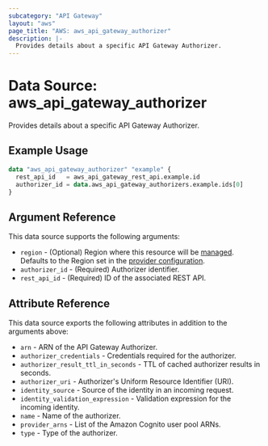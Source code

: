 ```yaml
---
subcategory: "API Gateway"
layout: "aws"
page_title: "AWS: aws_api_gateway_authorizer"
description: |-
  Provides details about a specific API Gateway Authorizer.
---
```


# Data Source: aws_api_gateway_authorizer

Provides details about a specific API Gateway Authorizer.

## Example Usage

```terraform
data "aws_api_gateway_authorizer" "example" {
  rest_api_id   = aws_api_gateway_rest_api.example.id
  authorizer_id = data.aws_api_gateway_authorizers.example.ids[0]
}
```

## Argument Reference

This data source supports the following arguments:

* `region` - (Optional) Region where this resource will be [managed](https://docs.aws.amazon.com/general/latest/gr/rande.html#regional-endpoints). Defaults to the Region set in the [provider configuration](https://registry.terraform.io/providers/hashicorp/aws/latest/docs#aws-configuration-reference).
* `authorizer_id` - (Required) Authorizer identifier.
* `rest_api_id` - (Required) ID of the associated REST API.

## Attribute Reference

This data source exports the following attributes in addition to the arguments above:

* `arn` - ARN of the API Gateway Authorizer.
* `authorizer_credentials` - Credentials required for the authorizer.
* `authorizer_result_ttl_in_seconds` - TTL of cached authorizer results in seconds.
* `authorizer_uri` - Authorizer's Uniform Resource Identifier (URI).
* `identity_source` - Source of the identity in an incoming request.
* `identity_validation_expression` - Validation expression for the incoming identity.
* `name` - Name of the authorizer.
* `provider_arns` - List of the Amazon Cognito user pool ARNs.
* `type` - Type of the authorizer.
